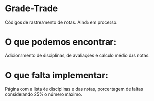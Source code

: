 # Grade-Trade
Códigos de rastreamento de notas.  Ainda em processo. 

# O que podemos encontrar:

Adicionamento de disciplinas, de avaliações e calculo médio das notas.

# O que falta implementar:

Página com a lista de disciplinas e das notas, porcentagem de faltas considerando 25% o número máximo.

